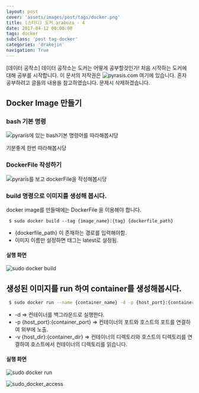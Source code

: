 ```yaml
---
layout: post
cover: 'assets/images/post/tags/docker.png'
title: (스터디) 도커.araboza - 4
date: 2017-04-12 00:00:00
tags: docker
subclass: 'post tag-docker'
categories: 'drakejin'
navigation: True
---
```

[데이터 공작소] 데이터 공작소는 도커는 어떻게 공부할것인가! 처음 시작하는 도커에 대해 공부를 시작합니다. 이 문서의 저작권은 ![pyrasis.com](http://pyrasis.com/private/2014/11/30/publish-docker-for-the-really-impatient-book) 여기에 있습니다. 혼자 공부하려고 글들의 내용을 참고하였습니다. 문제시 삭제하겠습니다. 



## Docker Image 만들기

### bash 기본 명령

![pyraris에 있는 bash기본 명령어를 따라해봅시당](http://pyrasis.com/book/DockerForTheReallyImpatient/Chapter04)

기분좋게 한번 따라해봅시당

### DockerFile 작성하기

![pyraris를 보고 dockerFile을 작성해봅시당](http://pyrasis.com/book/DockerForTheReallyImpatient/Chapter04/02)

### build 명령으로 이미지를 생성해 봅시다.

docker image를 만들때에는 DockerFile 을 이용해야 합니다. 

```
 $ sudo docker build --tag {image_name}:{tag} {dockerfile_path}
```
 - {dockerfile_path} 이 존재하는 경로를 입력해야함.
 -  이미지 이름만 설정하면 태그는 latest로 설정됨.

#### 실행 화면

![sudo docker build](images/sudo_docker_build.png)

## 생성된 이미지를 run 하여 container를 생성해봅시다.


``` bash
 $ sudo docker run --name {container_name} -d -p {host_port}:{container_port} -v {host_dir}:{container_dir} 
```

 - -d => 컨테이너를 백그라운드로 실행한다.
 - -p {host_port}:{container_port} => 컨테이너의 포트와 호스트의 포트를 연결하여 외부에 노출.
 - -v {host_dir}:{container_dir} => 컨테이너의 디렉토리와 호스트의 디렉토리를 연결하여 호스트에서 컨테이너의 디렉토리를 읽습니다.


#### 실행 화면

![sudo docker run](images/sudo_docker_run.png)

![sudo_docker_access](images/nginx.png)

